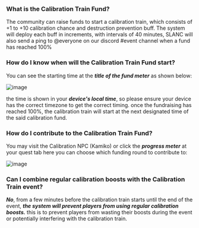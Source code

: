 ### What is the Calibration Train Fund?

The community can raise funds to start a calibration train, which consists of +1 to +10 calibration chance and destruction prevention buff.
The system will deploy each buff in increments, with intervals of 40 minutes, SLANC will also send a ping to @everyone on our discord #event channel when a fund has reached 100%

### How do I know when will the Calibration Train Fund start?

You can see the starting time at the ***title of the fund meter*** as shown below:

![image](https://github.com/DexterHuang/CyberCodeOnline/assets/18545294/af9a08d6-b5ad-4f34-af82-57caa48cd606)

the time is shown in your ***device's local time***, so please ensure your device has the correct timezone to get the correct timing.
once the fundraising has reached 100%, the calibration train will start at the next designated time of the said calibration fund.

### How do I contribute to the Calibration Train Fund?

You may visit the Calibration NPC (Kamiko) or click the ***progress meter*** at your quest tab here you can choose which funding round to contribute to:

![image](https://github.com/DexterHuang/CyberCodeOnline/assets/18545294/4fd43e36-cbf6-4f2e-ae5c-cd5c4555cdb4)

### Can I combine regular calibration boosts with the Calibration Train event?

***No***, from a few minutes before the calibration train starts until the end of the event, ***the system will prevent players from using regular calibration boosts.*** this is to prevent players from wasting their boosts during the event or potentially interfering with the calibration train.
